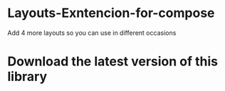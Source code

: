 # Layouts-Exntencion-for-compose
Add 4 more layouts so you can use in different occasions

# Download the latest version of this library
